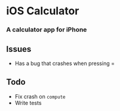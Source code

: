 # iOS Calculator

### A calculator app for iPhone

## Issues

* Has a bug that crashes when pressing =

## Todo

* Fix crash on `compute`
* Write tests
